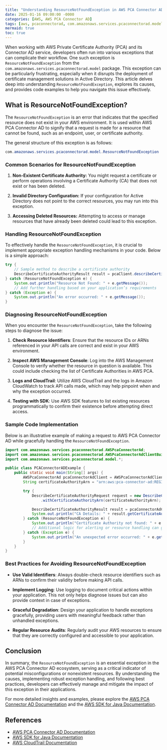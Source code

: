 ```yaml
---
title: "Understanding ResourceNotFoundException in AWS PCA Connector AD"
date: 2025-01-16 09:00:00 -0000
categories: [AWS, AWS PCA Connector AD]
tags: [aws, pcaconnectorad, com.amazonaws.services.pcaconnectorad.model]
mermaid: true
toc: true
---
```



When working with AWS Private Certificate Authority (PCA) and its Connector AD service, developers often run into various exceptions that can complicate their workflow. One such exception is `ResourceNotFoundException` from the `com.amazonaws.services.pcaconnectorad.model` package. This exception can be particularly frustrating, especially when it disrupts the deployment of certificate management solutions in Active Directory. This article delves deep into understanding `ResourceNotFoundException`, explores its causes, and provides code examples to help you navigate this issue effectively.

## What is ResourceNotFoundException?

The `ResourceNotFoundException` is an error that indicates that the specified resource does not exist in your AWS environment. It is used within AWS PCA Connector AD to signify that a request is made for a resource that cannot be found, such as an endpoint, user, or certificate authority.

The general structure of this exception is as follows:

```java
com.amazonaws.services.pcaconnectorad.model.ResourceNotFoundException
```

### Common Scenarios for ResourceNotFoundException

1. **Non-Existent Certificate Authority:**
   You might request a certificate or perform operations involving a Certificate Authority (CA) that does not exist or has been deleted.

2. **Invalid Directory Configuration:**
   If your configuration for Active Directory does not point to the correct resources, you may run into this exception.

3. **Accessing Deleted Resources:**
   Attempting to access or manage resources that have already been deleted could lead to this exception.

### Handling ResourceNotFoundException

To effectively handle the `ResourceNotFoundException`, it is crucial to implement appropriate exception handling mechanisms in your code. Below is a simple approach:

```java
try {
    // Sample method to describe a certificate authority
    DescribeCertificateAuthorityResult result = pcaClient.describeCertificateAuthority(describeRequest);
} catch (ResourceNotFoundException e) {
    System.out.println("Resource Not Found: " + e.getMessage());
    // Add further handling based on your application’s requirements
} catch (Exception e) {
    System.out.println("An error occurred: " + e.getMessage());
}
```

### Diagnosing ResourceNotFoundException

When you encounter the `ResourceNotFoundException`, take the following steps to diagnose the issue:

1. **Check Resource Identifiers**: Ensure that the resource IDs or ARNs referenced in your API calls are correct and exist in your AWS environment.

2. **Inspect AWS Management Console**: Log into the AWS Management Console to verify whether the resource in question is available. This could include checking the list of Certificate Authorities in AWS PCA.

3. **Logs and CloudTrail**: Utilize AWS CloudTrail and the logs in Amazon CloudWatch to track API calls made, which may help pinpoint when and why the exception occurred.

4. **Testing with SDK**: Use AWS SDK features to list existing resources programmatically to confirm their existence before attempting direct access.

### Sample Code Implementation

Below is an illustrative example of making a request to AWS PCA Connector AD while gracefully handling the `ResourceNotFoundException`.

```java
import com.amazonaws.services.pcaconnectorad.AWSPcaConnectorAd;
import com.amazonaws.services.pcaconnectorad.AWSPcaConnectorAdClientBuilder;
import com.amazonaws.services.pcaconnectorad.model.*;

public class PCAConnectorADExample {
    public static void main(String[] args) {
        AWSPcaConnectorAd pcaConnectorAdClient = AWSPcaConnectorAdClientBuilder.defaultClient();
        String certificateAuthorityArn = "arn:aws:pca-connector-ad:REGION:ACCOUNT_ID:certificate-authority/CA-ID";

        try {
            DescribeCertificateAuthorityRequest request = new DescribeCertificateAuthorityRequest()
                .withCertificateAuthorityArn(certificateAuthorityArn);

            DescribeCertificateAuthorityResult result = pcaConnectorAdClient.describeCertificateAuthority(request);
            System.out.println("CA Details: " + result.getCertificateAuthority());
        } catch (ResourceNotFoundException e) {
            System.out.println("Certificate Authority not found: " + e.getMessage());
            // Additional logic for alerting or resource handling can go here
        } catch (Exception e) {
            System.out.println("An unexpected error occurred: " + e.getMessage());
        }
    }
}
```

### Best Practices for Avoiding ResourceNotFoundException

- **Use Valid Identifiers**: Always double-check resource identifiers such as ARNs to confirm their validity before making API calls.

- **Implement Logging**: Use logging to document critical actions within your application. This not only helps diagnose issues but can also provide context in case of exceptions.

- **Graceful Degradation**: Design your application to handle exceptions gracefully, providing users with meaningful feedback rather than unhandled exceptions.

- **Regular Resource Audits**: Regularly audit your AWS resources to ensure that they are correctly configured and accessible to your application.

## Conclusion

In summary, the `ResourceNotFoundException` is an essential exception in the AWS PCA Connector AD ecosystem, serving as a critical indicator of potential misconfigurations or nonexistent resources. By understanding the causes, implementing robust exception handling, and following best practices, developers can effectively manage and mitigate the impact of this exception in their applications. 

For more detailed insights and examples, please explore the [AWS PCA Connector AD Documentation](https://docs.aws.amazon.com/pca/latest/userguide/pca-ad.html) and the [AWS SDK for Java Documentation](https://docs.aws.amazon.com/sdk-for-java/latest/developer-guide/home.html).

## References

- [AWS PCA Connector AD Documentation](https://docs.aws.amazon.com/pca/latest/userguide/pca-ad.html)
- [AWS SDK for Java Documentation](https://docs.aws.amazon.com/sdk-for-java/latest/developer-guide/home.html)
- [AWS CloudTrail Documentation](https://docs.aws.amazon.com/awscloudtrail/latest/userguide/cloudtrail-user-guide.html)
